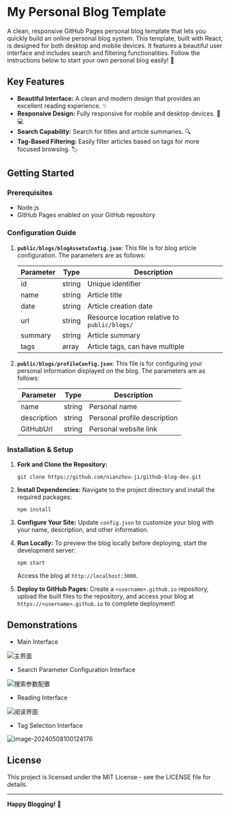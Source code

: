 #  My Personal Blog Template

A clean, responsive GitHub Pages personal blog template that lets you quickly build an online personal blog system. This template, built with React, is designed for both desktop and mobile devices. It features a beautiful user interface and includes search and filtering functionalities. Follow the instructions below to start your own personal blog easily! 🌟

## Key Features

- **Beautiful Interface:** A clean and modern design that provides an excellent reading experience. ✨
- **Responsive Design:** Fully responsive for mobile and desktop devices. 📱💻
- **Search Capability:** Search for titles and article summaries. 🔍
- **Tag-Based Filtering:** Easily filter articles based on tags for more focused browsing. 🏷️

## Getting Started

### Prerequisites

- Node.js
- GitHub Pages enabled on your GitHub repository

### Configuration Guide

1. **`public/blogs/blogAssetsConfig.json`**: This file is for blog article configuration. The parameters are as follows:

   | Parameter | Type   | Description                                   |
      | --------- | ------ | --------------------------------------------- |
   | id        | string | Unique identifier                             |
   | name      | string | Article title                                 |
   | date      | string | Article creation date                         |
   | url       | string | Resource location relative to `public/blogs/` |
   | summary   | string | Article summary                               |
   | tags      | array  | Article tags, can have multiple               |

2. **`public/blogs/profileConfig.json`**: This file is for configuring your personal information displayed on the blog. The parameters are as follows:

   | Parameter   | Type   | Description                  |
      | ----------- | ------ | ---------------------------- |
   | name        | string | Personal name                |
   | description | string | Personal profile description |
   | GitHubUrl   | string | Personal website link        |

### Installation & Setup

1. **Fork and Clone the Repository:**

   ```
   git clone https://github.com/nianzhou-ji/github-blog-dev.git
   ```

2. **Install Dependencies:** Navigate to the project directory and install the required packages:

   ```
   npm install
   ```

3. **Configure Your Site:** Update `config.json` to customize your blog with your name, description, and other information.

4. **Run Locally:** To preview the blog locally before deploying, start the development server:

   ```
   npm start
   ```

   Access the blog at `http://localhost:3000`.

5. **Deploy to GitHub Pages:** Create a `<username>.github.io` repository, upload the built files to the repository, and access your blog at `https://<username>.github.io` to complete deployment!



## Demonstrations

- Main Interface

![主界面](https://raw.githubusercontent.com/nianzhou-ji/JpPics/main/github-blog-dev-assets/主界面.png)

- Search Parameter Configuration Interface

![搜索参数配置](https://raw.githubusercontent.com/nianzhou-ji/JpPics/main/github-blog-dev-assets/搜索参数配置.png)



- Reading Interface

![阅读界面](https://raw.githubusercontent.com/nianzhou-ji/JpPics/main/github-blog-dev-assets/阅读界面.png)



- Tag Selection Interface

![image-20240508100124176](https://raw.githubusercontent.com/nianzhou-ji/JpPics/main/github-blog-dev-assets/标签设置界面.png)

## License

This project is licensed under the MIT License - see the LICENSE file for details.

------

**Happy Blogging!** 🌟
